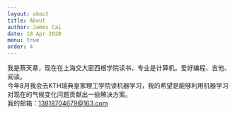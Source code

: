 ```yaml
---
layout: about
title: About
author: James Cai
date: 18 Apr 2020
menu: true
order: 4
---
```

  我是蔡天章，现在在上海交大密西根学院读书，专业是计算机。爱好编程、吉他、阅读。  
  今年8月我会去KTH瑞典皇家理工学院读机器学习，我的希望是能够利用机器学习对现在的气候变化问题贡献出一些解决方案。  
  我的邮箱：13818704679@163.com  
